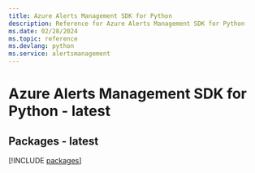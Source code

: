 ```yaml
---
title: Azure Alerts Management SDK for Python
description: Reference for Azure Alerts Management SDK for Python
ms.date: 02/28/2024
ms.topic: reference
ms.devlang: python
ms.service: alertsmanagement
---
```

# Azure Alerts Management SDK for Python - latest
## Packages - latest
[!INCLUDE [packages](alerts-management-index.md)]